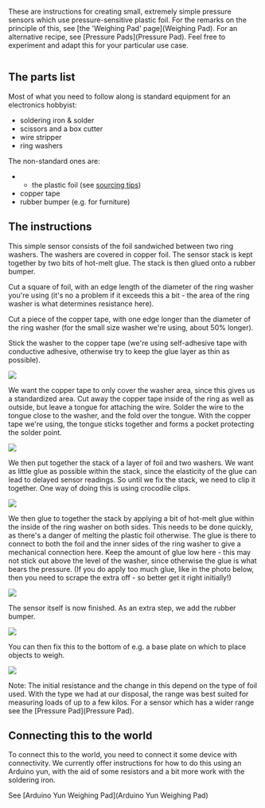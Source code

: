 These are instructions for creating small, extremely simple pressure sensors which use pressure-sensitive plastic foil.  For the remarks on the principle of this, see [the 'Weighing Pad' page](Weighing Pad). For an alternative recipe, see [Pressure Pads](Pressure Pad). Feel free to experiment and adapt this for your particular use case.

<div class="topimage_container">
   <img class="topimage" src="/static/img/iotcookbook/weighingpad/washer_06.jpg" alt="">   
</div>

## The parts list

Most of what you need to follow along is standard equipment for an electronics hobbyist:

* soldering iron & solder
* scissors and a box cutter
* wire stripper
* ring washers

The non-standard ones are:

* * the plastic foil (see [sourcing tips](Weighing-Pad#sourcing-the-plastic-foil))
* copper tape
* rubber bumper (e.g. for furniture) 

## The instructions

This simple sensor consists of the foil sandwiched between two ring washers. The washers are covered in copper foil. The sensor stack is kept together by two bits of hot-melt glue. The stack is then glued onto a rubber bumper.

Cut a square of foil, with an edge length of the diameter of the ring washer you're using (it's no a problem if it exceeds this a bit - the area of the ring washer is what determines resistance here).

Cut a piece of the copper tape, with one edge longer than the diameter of the ring washer (for the small size washer we're using, about 50% longer).

Stick the washer to the copper tape (we're using self-adhesive tape with conductive adhesive, otherwise try to keep the glue layer as thin as possible).

![](/static/img/iotcookbook/weighingpad/washer_01.jpg)

We want the copper tape to only cover the washer area, since this gives us a standardized area. Cut away the copper tape inside of the ring as well as outside, but leave a tongue for attaching the wire. Solder the wire to the tongue close to the washer, and the fold over the tongue. With the copper tape we're using, the tongue sticks together and forms a pocket protecting the solder point.

![](/static/img/iotcookbook/weighingpad/washer_02.jpg)

We then put together the stack of a layer of foil and two washers. We want as little glue as possible within the stack, since the elasticity of the glue can lead to delayed sensor readings. So until we fix the stack, we need to clip it together. One way of doing this is using crocodile clips.

![](/static/img/iotcookbook/weighingpad/washer_03.jpg)

We then glue to together the stack by applying a bit of hot-melt glue within the inside of the ring washer on both sides. This needs to be done quickly, as there's a danger of melting the plastic foil otherwise. The glue is there to connect to both the foil and the inner sides of the ring washer to give a mechanical connection here. Keep the amount of glue low here - this may not stick out above the level of the washer, since otherwise the glue is what bears the pressure. (If you do apply too much glue, like in the photo below, then you need to scrape the extra off - so better get it right initially!)

![](/static/img/iotcookbook/weighingpad/washer_04.jpg)

The sensor itself is now finished. As an extra step, we add the rubber bumper. 

![](/static/img/iotcookbook/weighingpad/washer_05.jpg)

You can then fix this to the bottom of e.g. a base plate on which to place objects to weigh.

![](/static/img/iotcookbook/weighingpad/washer_06.jpg)

Note:
The initial resistance and the change in this depend on the type of foil used. With the type we had at our disposal, the range was best suited for measuring loads of up to a few kilos. For a sensor which has a wider range see the [Pressure Pad](Pressure Pad).


## Connecting this to the world

To connect this to the world, you need to connect it some device with connectivity. We currently offer instructions for how to do this using an Arduino yun, with the aid of some resistors and a bit more work with the soldering iron.

See [Arduino Yun Weighing Pad](Arduino Yun Weighing Pad)
